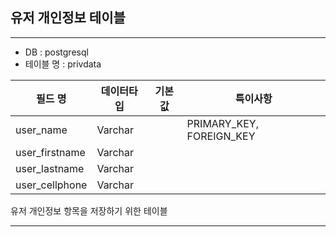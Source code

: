 유저 개인정보 테이블
---
---
- DB : postgresql
- 테이블 명 : privdata


| 필드 명            | 데이터타입     | 기본값   | 특이사항                     |
|-----------------|-----------|-------|--------------------------|
| user_name       | Varchar   |       | PRIMARY_KEY, FOREIGN_KEY |
| user_firstname  | Varchar   |       |                          |
| user_lastname   | Varchar   |       |                          |
| user_cellphone  | Varchar   |       |                          |



유저 개인정보 항목을 저장하기 위한 테이블




---
